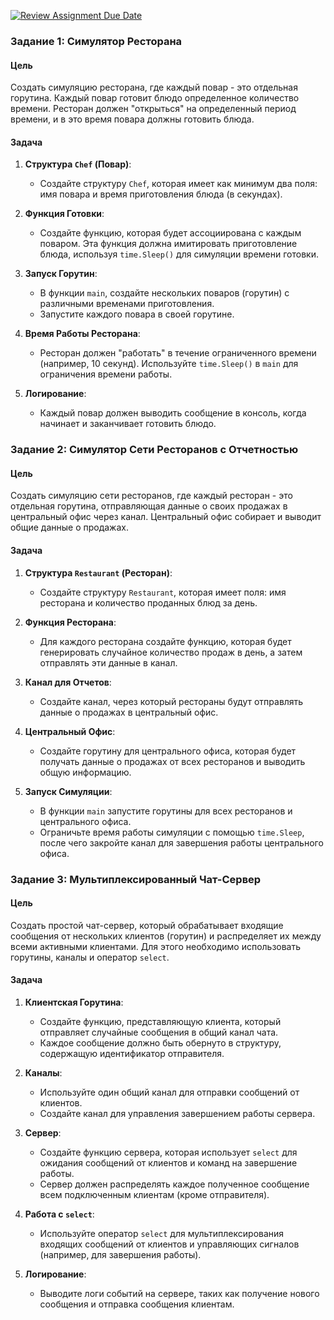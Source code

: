 [![Review Assignment Due Date](https://classroom.github.com/assets/deadline-readme-button-24ddc0f5d75046c5622901739e7c5dd533143b0c8e959d652212380cedb1ea36.svg)](https://classroom.github.com/a/eyVSi2Sx)

### Задание 1: Симулятор Ресторана

#### Цель
Создать симуляцию ресторана, где каждый повар - это отдельная горутина. Каждый повар готовит блюдо определенное количество времени. Ресторан должен "открыться" на определенный период времени, и в это время повара должны готовить блюда.

#### Задача

1. **Структура `Chef` (Повар)**:
   - Создайте структуру `Chef`, которая имеет как минимум два поля: имя повара и время приготовления блюда (в секундах).

2. **Функция Готовки**:
   - Создайте функцию, которая будет ассоциирована с каждым поваром. Эта функция должна имитировать приготовление блюда, используя `time.Sleep()` для симуляции времени готовки.

3. **Запуск Горутин**:
   - В функции `main`, создайте нескольких поваров (горутин) с различными временами приготовления.
   - Запустите каждого повара в своей горутине.

4. **Время Работы Ресторана**:
   - Ресторан должен "работать" в течение ограниченного времени (например, 10 секунд). Используйте `time.Sleep()` в `main` для ограничения времени работы.

5. **Логирование**:
   - Каждый повар должен выводить сообщение в консоль, когда начинает и заканчивает готовить блюдо.


### Задание 2: Симулятор Сети Ресторанов с Отчетностью

#### Цель
Создать симуляцию сети ресторанов, где каждый ресторан - это отдельная горутина, отправляющая данные о своих продажах в центральный офис через канал. Центральный офис собирает и выводит общие данные о продажах.

#### Задача

1. **Структура `Restaurant` (Ресторан)**:
   - Создайте структуру `Restaurant`, которая имеет поля: имя ресторана и количество проданных блюд за день.

2. **Функция Ресторана**:
   - Для каждого ресторана создайте функцию, которая будет генерировать случайное количество продаж в день, а затем отправлять эти данные в канал.

3. **Канал для Отчетов**:
   - Создайте канал, через который рестораны будут отправлять данные о продажах в центральный офис.

4. **Центральный Офис**:
   - Создайте горутину для центрального офиса, которая будет получать данные о продажах от всех ресторанов и выводить общую информацию.

5. **Запуск Симуляции**:
   - В функции `main` запустите горутины для всех ресторанов и центрального офиса.
   - Ограничьте время работы симуляции с помощью `time.Sleep`, после чего закройте канал для завершения работы центрального офиса.

### Задание 3: Мультиплексированный Чат-Сервер

#### Цель
Создать простой чат-сервер, который обрабатывает входящие сообщения от нескольких клиентов (горутин) и распределяет их между всеми активными клиентами. Для этого необходимо использовать горутины, каналы и оператор `select`.

#### Задача

1. **Клиентская Горутина**:
   - Создайте функцию, представляющую клиента, который отправляет случайные сообщения в общий канал чата.
   - Каждое сообщение должно быть обернуто в структуру, содержащую идентификатор отправителя.

2. **Каналы**:
   - Используйте один общий канал для отправки сообщений от клиентов.
   - Создайте канал для управления завершением работы сервера.

3. **Сервер**:
   - Создайте функцию сервера, которая использует `select` для ожидания сообщений от клиентов и команд на завершение работы.
   - Сервер должен распределять каждое полученное сообщение всем подключенным клиентам (кроме отправителя).

4. **Работа с `select`**:
   - Используйте оператор `select` для мультиплексирования входящих сообщений от клиентов и управляющих сигналов (например, для завершения работы).

5. **Логирование**:
   - Выводите логи событий на сервере, таких как получение нового сообщения и отправка сообщения клиентам.
